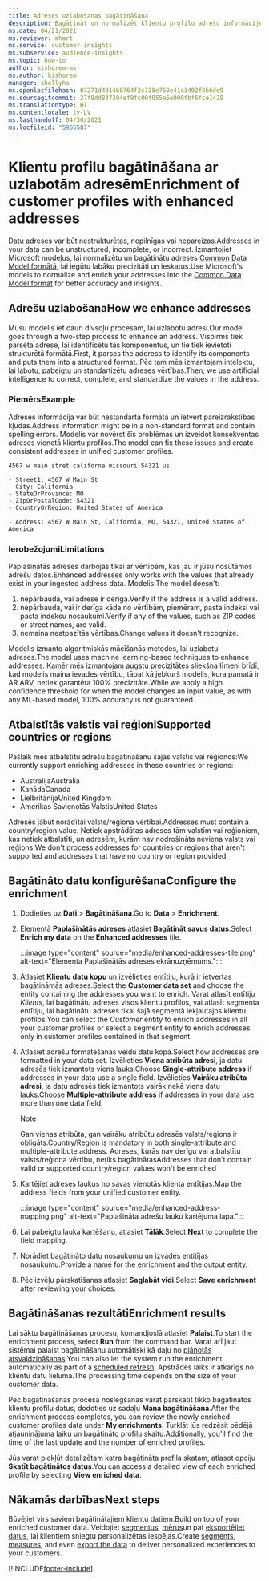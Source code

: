 ```yaml
---
title: Adreses uzlabošanas bagātināšana
description: Bagātināt un normalizēt klientu profilu adrešu informāciju, izmantojot Microsoft modeļus.
ms.date: 04/21/2021
ms.reviewer: mhart
ms.service: customer-insights
ms.subservice: audience-insights
ms.topic: how-to
author: kishorem-ms
ms.author: kishorem
manager: shellyha
ms.openlocfilehash: 07271d491460764f2c738e760e41c3492f2b6de9
ms.sourcegitcommit: 27f9dd837304ef9fc00f055a6e900fbf6fce1429
ms.translationtype: HT
ms.contentlocale: lv-LV
ms.lasthandoff: 04/30/2021
ms.locfileid: "5965587"
---
```

# <a name="enrichment-of-customer-profiles-with-enhanced-addresses"></a><span data-ttu-id="d0252-103">Klientu profilu bagātināšana ar uzlabotām adresēm</span><span class="sxs-lookup"><span data-stu-id="d0252-103">Enrichment of customer profiles with enhanced addresses</span></span>

<span data-ttu-id="d0252-104">Datu adreses var būt nestrukturētas, nepilnīgas vai nepareizas.</span><span class="sxs-lookup"><span data-stu-id="d0252-104">Addresses in your data can be unstructured, incomplete, or incorrect.</span></span> <span data-ttu-id="d0252-105">Izmantojiet Microsoft modeļus, lai normalizētu un bagātinātu adreses [Common Data Model formātā](/common-data-model/schema/core/applicationcommon/address), lai iegūtu labāku precizitāti un ieskatus.</span><span class="sxs-lookup"><span data-stu-id="d0252-105">Use Microsoft's models to normalize and enrich your addresses into the [Common Data Model format](/common-data-model/schema/core/applicationcommon/address) for better accuracy and insights.</span></span>

## <a name="how-we-enhance-addresses"></a><span data-ttu-id="d0252-106">Adrešu uzlabošana</span><span class="sxs-lookup"><span data-stu-id="d0252-106">How we enhance addresses</span></span>

<span data-ttu-id="d0252-107">Mūsu modelis iet cauri divsoļu procesam, lai uzlabotu adresi.</span><span class="sxs-lookup"><span data-stu-id="d0252-107">Our model goes through a two-step process to enhance an address.</span></span> <span data-ttu-id="d0252-108">Vispirms tiek parsēta adrese, lai identificētu tās komponentus, un tie tiek ievietoti strukturētā formātā.</span><span class="sxs-lookup"><span data-stu-id="d0252-108">First, it parses the address to identify its components and puts them into a structured format.</span></span> <span data-ttu-id="d0252-109">Pēc tam mēs izmantojam intelektu, lai labotu, pabeigtu un standartizētu adreses vērtības.</span><span class="sxs-lookup"><span data-stu-id="d0252-109">Then, we use artificial intelligence to correct, complete, and standardize the values in the address.</span></span>

### <a name="example"></a><span data-ttu-id="d0252-110">Piemērs</span><span class="sxs-lookup"><span data-stu-id="d0252-110">Example</span></span>

<span data-ttu-id="d0252-111">Adreses informācija var būt nestandarta formātā un ietvert pareizrakstības kļūdas.</span><span class="sxs-lookup"><span data-stu-id="d0252-111">Address information might be in a non-standard format and contain spelling errors.</span></span> <span data-ttu-id="d0252-112">Modelis var novērst šīs problēmas un izveidot konsekventas adreses vienotā klientu profilos.</span><span class="sxs-lookup"><span data-stu-id="d0252-112">The model can fix these issues and create consistent addresses in unified customer profiles.</span></span>

```Input
4567 w main stret californa missouri 54321 us
```

```Output
- Street1: 4567 W Main St
- City: California
- StateOrProvince: MO
- ZipOrPostalCode: 54321
- CountryOrRegion: United States of America

- Address: 4567 W Main St, California, MO, 54321, United States of America
```

### <a name="limitations"></a><span data-ttu-id="d0252-113">Ierobežojumi</span><span class="sxs-lookup"><span data-stu-id="d0252-113">Limitations</span></span>

<span data-ttu-id="d0252-114">Paplašinātās adreses darbojas tikai ar vērtībām, kas jau ir jūsu nosūtāmos adrešu datos.</span><span class="sxs-lookup"><span data-stu-id="d0252-114">Enhanced addresses only works with the values that already exist in your ingested address data.</span></span> <span data-ttu-id="d0252-115">Modelis:</span><span class="sxs-lookup"><span data-stu-id="d0252-115">The model doesn't:</span></span> 

1. <span data-ttu-id="d0252-116">nepārbauda, vai adrese ir derīga.</span><span class="sxs-lookup"><span data-stu-id="d0252-116">Verify if the address is a valid address.</span></span>
2. <span data-ttu-id="d0252-117">nepārbauda, vai ir derīga kāda no vērtībām, piemēram, pasta indeksi vai pasta indeksu nosaukumi.</span><span class="sxs-lookup"><span data-stu-id="d0252-117">Verify if any of the values, such as ZIP codes or street names, are valid.</span></span>
3. <span data-ttu-id="d0252-118">nemaina neatpazītās vērtības.</span><span class="sxs-lookup"><span data-stu-id="d0252-118">Change values it doesn't recognize.</span></span>

<span data-ttu-id="d0252-119">Modelis izmanto algoritmiskās mācīšanās metodes, lai uzlabotu adreses.</span><span class="sxs-lookup"><span data-stu-id="d0252-119">The model uses machine learning-based techniques to enhance addresses.</span></span> <span data-ttu-id="d0252-120">Kamēr mēs izmantojam augstu precizitātes sliekšņa līmeni brīdī, kad modelis maina ievades vērtību, tāpat kā jebkurš modelis, kura pamatā ir AR ARV, netiek garantēta 100% precizitāte.</span><span class="sxs-lookup"><span data-stu-id="d0252-120">While we apply a high confidence threshold for when the model changes an input value, as with any ML-based model, 100% accuracy is not guaranteed.</span></span>

## <a name="supported-countries-or-regions"></a><span data-ttu-id="d0252-121">Atbalstītās valstis vai reģioni</span><span class="sxs-lookup"><span data-stu-id="d0252-121">Supported countries or regions</span></span>

<span data-ttu-id="d0252-122">Pašlaik mēs atbalstītu adrešu bagātināšanu šajās valstīs vai reģionos:</span><span class="sxs-lookup"><span data-stu-id="d0252-122">We currently support enriching addresses in these countries or regions:</span></span> 

- <span data-ttu-id="d0252-123">Austrālija</span><span class="sxs-lookup"><span data-stu-id="d0252-123">Australia</span></span>
- <span data-ttu-id="d0252-124">Kanāda</span><span class="sxs-lookup"><span data-stu-id="d0252-124">Canada</span></span>
- <span data-ttu-id="d0252-125">Lielbritānija</span><span class="sxs-lookup"><span data-stu-id="d0252-125">United Kingdom</span></span>
- <span data-ttu-id="d0252-126">Amerikas Savienotās Valstis</span><span class="sxs-lookup"><span data-stu-id="d0252-126">United States</span></span>

<span data-ttu-id="d0252-127">Adresēs jābūt norādītai valsts/reģiona vērtībai.</span><span class="sxs-lookup"><span data-stu-id="d0252-127">Addresses must contain a country/region value.</span></span> <span data-ttu-id="d0252-128">Netiek apstrādātas adreses tām valstīm vai reģioniem, kas netiek atbalstīti, un adresēm, kurām nav nodrošināta neviena valsts vai reģions.</span><span class="sxs-lookup"><span data-stu-id="d0252-128">We don't process addresses for countries or regions that aren't supported and addresses that have no country or region provided.</span></span>

## <a name="configure-the-enrichment"></a><span data-ttu-id="d0252-129">Bagātināto datu konfigurēšana</span><span class="sxs-lookup"><span data-stu-id="d0252-129">Configure the enrichment</span></span>

1. <span data-ttu-id="d0252-130">Dodieties uz **Dati** > **Bagātināšana**.</span><span class="sxs-lookup"><span data-stu-id="d0252-130">Go to **Data** > **Enrichment**.</span></span>

1. <span data-ttu-id="d0252-131">Elementā **Paplašinātās adreses** atlasiet **Bagātināt savus datus**.</span><span class="sxs-lookup"><span data-stu-id="d0252-131">Select **Enrich my data** on the **Enhanced addresses** tile.</span></span>

   :::image type="content" source="media/enhanced-addresses-tile.png" alt-text="Elementa Paplašinātās adreses ekrānuzņēmums.":::

1. <span data-ttu-id="d0252-133">Atlasiet **Klientu datu kopu** un izvēlieties entītiju, kurā ir ietvertas bagātināmās adreses.</span><span class="sxs-lookup"><span data-stu-id="d0252-133">Select the **Customer data set** and choose the entity containing the addresses you want to enrich.</span></span> <span data-ttu-id="d0252-134">Varat atlasīt entītiju *Klients*, lai bagātinātu adreses visos klientu profilos, vai atlasīt segmenta entītiju, lai bagātinātu adreses tikai šajā segmentā iekļautajos klientu profilos.</span><span class="sxs-lookup"><span data-stu-id="d0252-134">You can select the *Customer* entity to enrich addresses in all your customer profiles or select a segment entity to enrich addresses only in customer profiles contained in that segment.</span></span>

1. <span data-ttu-id="d0252-135">Atlasiet adrešu formatēšanas veidu datu kopā.</span><span class="sxs-lookup"><span data-stu-id="d0252-135">Select how addresses are formatted in your data set.</span></span> <span data-ttu-id="d0252-136">Izvēlieties **Viena atribūta adresi**, ja datu adresēs tiek izmantots viens lauks.</span><span class="sxs-lookup"><span data-stu-id="d0252-136">Choose **Single-attribute address** if addresses in your data use a single field.</span></span> <span data-ttu-id="d0252-137">Izvēlieties **Vairāku atribūta adresi**, ja datu adresēs tiek izmantots vairāk nekā viens datu lauks.</span><span class="sxs-lookup"><span data-stu-id="d0252-137">Choose **Multiple-attribute address** if addresses in your data use more than one data field.</span></span>

   > [!NOTE]
   > <span data-ttu-id="d0252-138">Gan vienas atribūta, gan vairāku atribūtu adresēs valsts/reģions ir obligāts.</span><span class="sxs-lookup"><span data-stu-id="d0252-138">Country/Region is mandatory in both single-attribute and multiple-attribute address.</span></span> <span data-ttu-id="d0252-139">Adreses, kurās nav derīgu vai atbalstītu valsts/reģiona vērtību, netiks bagātinātas</span><span class="sxs-lookup"><span data-stu-id="d0252-139">Addresses that don't contain valid or supported country/region values won't be enriched</span></span>

1.  <span data-ttu-id="d0252-140">Kartējiet adreses laukus no savas vienotās klienta entītijas.</span><span class="sxs-lookup"><span data-stu-id="d0252-140">Map the address fields from your unified customer entity.</span></span>

    :::image type="content" source="media/enhanced-address-mapping.png" alt-text="Paplašināta adrešu lauku kartējuma lapa.":::

1. <span data-ttu-id="d0252-142">Lai pabeigtu lauka kartēšanu, atlasiet **Tālāk**.</span><span class="sxs-lookup"><span data-stu-id="d0252-142">Select **Next** to complete the field mapping.</span></span>

1. <span data-ttu-id="d0252-143">Norādiet bagātināto datu nosaukumu un izvades entitījas nosaukumu.</span><span class="sxs-lookup"><span data-stu-id="d0252-143">Provide a name for the enrichment and the output entity.</span></span>

1. <span data-ttu-id="d0252-144">Pēc izvēļu pārskatīšanas atlasiet **Saglabāt vidi**.</span><span class="sxs-lookup"><span data-stu-id="d0252-144">Select **Save enrichment** after reviewing your choices.</span></span>

## <a name="enrichment-results"></a><span data-ttu-id="d0252-145">Bagātināšanas rezultāti</span><span class="sxs-lookup"><span data-stu-id="d0252-145">Enrichment results</span></span>

<span data-ttu-id="d0252-146">Lai sāktu bagātināšanas procesu, komandjoslā atlasiet **Palaist**.</span><span class="sxs-lookup"><span data-stu-id="d0252-146">To start the enrichment process, select **Run** from the command bar.</span></span> <span data-ttu-id="d0252-147">Varat arī ļaut sistēmai palaist bagātināšanu automātiski kā daļu no [plānotās atsvaidzināšanas](system.md#schedule-tab).</span><span class="sxs-lookup"><span data-stu-id="d0252-147">You can also let the system run the enrichment automatically as part of a [scheduled refresh](system.md#schedule-tab).</span></span> <span data-ttu-id="d0252-148">Apstrādes laiks ir atkarīgs no klientu datu lieluma.</span><span class="sxs-lookup"><span data-stu-id="d0252-148">The processing time depends on the size of your customer data.</span></span>

<span data-ttu-id="d0252-149">Pēc bagātināšanas procesa noslēgšanas varat pārskatīt tikko bagātinātos klientu profilu datus, dodoties uz sadaļu **Mana bagātināšana**.</span><span class="sxs-lookup"><span data-stu-id="d0252-149">After the enrichment process completes, you can review the newly enriched customer profiles data under **My enrichments**.</span></span> <span data-ttu-id="d0252-150">Turklāt jūs redzēsit pēdējā atjauninājuma laiku un bagātināto profilu skaitu.</span><span class="sxs-lookup"><span data-stu-id="d0252-150">Additionally, you'll find the time of the last update and the number of enriched profiles.</span></span>

<span data-ttu-id="d0252-151">Jūs varat piekļūt detalizētam katra bagātināta profila skatam, atlasot opciju **Skatīt bagātinātos datus**.</span><span class="sxs-lookup"><span data-stu-id="d0252-151">You can access a detailed view of each enriched profile by selecting **View enriched data**.</span></span>

## <a name="next-steps"></a><span data-ttu-id="d0252-152">Nākamās darbības</span><span class="sxs-lookup"><span data-stu-id="d0252-152">Next steps</span></span>

<span data-ttu-id="d0252-153">Būvējiet virs saviem bagātinātajiem klientu datiem.</span><span class="sxs-lookup"><span data-stu-id="d0252-153">Build on top of your enriched customer data.</span></span> <span data-ttu-id="d0252-154">Veidojiet [segmentus](segments.md), [mērus](measures.md)un pat [eksportējiet datus](export-destinations.md), lai klientiem sniegtu personalizētas iespējas.</span><span class="sxs-lookup"><span data-stu-id="d0252-154">Create [segments](segments.md), [measures](measures.md), and even [export the data](export-destinations.md) to deliver personalized experiences to your customers.</span></span>

[!INCLUDE[footer-include](../includes/footer-banner.md)]
